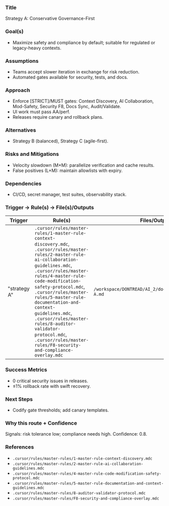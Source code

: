 ### Title
Strategy A: Conservative Governance-First

### Goal(s)
- Maximize safety and compliance by default; suitable for regulated or legacy-heavy contexts.

### Assumptions
- Teams accept slower iteration in exchange for risk reduction.
- Automated gates available for security, tests, and docs.

### Approach
- Enforce [STRICT]/MUST gates: Context Discovery, AI Collaboration, Mod-Safety, Security F8, Docs Sync, Audit/Validate.
- UI work must pass AA/perf.
- Releases require canary and rollback plans.

### Alternatives
- Strategy B (balanced), Strategy C (agile-first).

### Risks and Mitigations
- Velocity slowdown (M×M): parallelize verification and cache results.
- False positives (L×M): maintain allowlists with expiry.

### Dependencies
- CI/CD, secret manager, test suites, observability stack.

### Trigger → Rule(s) → File(s)/Outputs
| Trigger | Rule(s) | Files/Outputs | Gates |
|---|---|---|---|
| "strategy A" | `.cursor/rules/master-rules/1-master-rule-context-discovery.mdc`, `.cursor/rules/master-rules/2-master-rule-ai-collaboration-guidelines.mdc`, `.cursor/rules/master-rules/4-master-rule-code-modification-safety-protocol.mdc`, `.cursor/rules/master-rules/5-master-rule-documentation-and-context-guidelines.mdc`, `.cursor/rules/master-rules/8-auditor-validator-protocol.mdc`, `.cursor/rules/master-rules/F8-security-and-compliance-overlay.mdc` | `/workspace/DONTREAD/AI_2/docs/proposals/strategy-A.md` | Criticals block |

### Success Metrics
- 0 critical security issues in releases.
- ≤1% rollback rate with swift recovery.

### Next Steps
- Codify gate thresholds; add canary templates.

### Why this route + Confidence
Signals: risk tolerance low; compliance needs high. Confidence: 0.8.

### References
- `.cursor/rules/master-rules/1-master-rule-context-discovery.mdc`
- `.cursor/rules/master-rules/2-master-rule-ai-collaboration-guidelines.mdc`
- `.cursor/rules/master-rules/4-master-rule-code-modification-safety-protocol.mdc`
- `.cursor/rules/master-rules/5-master-rule-documentation-and-context-guidelines.mdc`
- `.cursor/rules/master-rules/8-auditor-validator-protocol.mdc`
- `.cursor/rules/master-rules/F8-security-and-compliance-overlay.mdc`
